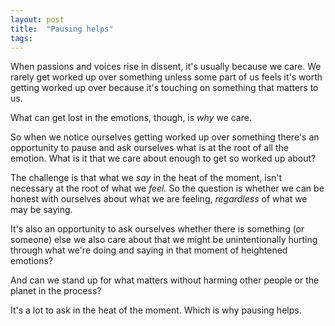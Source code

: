 ```yaml
---
layout: post
title:  "Pausing helps"
tags: 
---
```


When passions and voices rise in dissent, it's usually because we care. We rarely get worked up over something unless some part of us feels it's worth getting worked up over because it's touching on something that matters to us.

What can get lost in the emotions, though, is *why* we care.

So when we notice ourselves getting worked up over something there's an opportunity to pause and ask ourselves what is at the root of all the emotion. What is it that we care about enough to get so worked up about?

The challenge is that what we *say* in the heat of the moment, isn't necessary at the root of what we *feel.* So the question is whether we can be honest with ourselves about what we are feeling, *regardless* of what we may be saying.

It's also an opportunity to ask ourselves whether there is something (or someone) else we also care about that we might be unintentionally hurting through what we're doing and saying in that moment of heightened emotions?

And can we stand up for what matters without harming other people or the planet in the process?

It's a lot to ask in the heat of the moment. Which is why pausing helps.